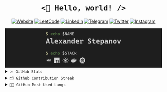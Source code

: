 <h1 align="center">
    <code><👋 Hello, world! /></code>
</h1>

<p align="center">
    <a href="https://willsem.ru"><img alt="Website" src="https://img.shields.io/badge/website-000000?style=for-the-badge&logo=About.me&logoColor=white" /></a>
    <a href="https://leetcode.com/Willsem/"><img alt="LeetCode" src="https://img.shields.io/badge/LeetCode-000000?style=for-the-badge&logo=LeetCode&logoColor=#d16c06" /></a>
    <a href="https://www.linkedin.com/in/willsem/"><img alt="LinkedIn" src="https://img.shields.io/badge/LinkedIn-0077B5?style=for-the-badge&logo=linkedin&logoColor=white" /></a>
    <a href="https://t.me/willsem"><img alt="Telegram" src="https://img.shields.io/badge/Telegram-2CA5E0?style=for-the-badge&logo=telegram&logoColor=white" /></a>
    <a href="https://twitter.com/willsem99"><img alt="Twitter" src="https://img.shields.io/badge/Twitter-1DA1F2?style=for-the-badge&logo=twitter&logoColor=white" /></a>
    <a href="https://www.instagram.com/willsem99/"><img alt="Instagram" src="https://img.shields.io/badge/Instagram-E4405F?style=for-the-badge&logo=instagram&logoColor=white" /></a>
</p>

<img alt="Willsem's info" src="img/info.svg" />

<details>
  <summary><code>📈 GitHub Stats</code></summary>

<br />
<img alt="Willsem's Github Stats" src="https://github-readme-stats.vercel.app/api?username=Willsem&show_icons=true&hide_border=false&title_color=fff&icon_color=79ff97&text_color=9f9f9f&bg_color=151515" />
</details>

<details>
  <summary><code>🗂 Github Contribution Streak</code></summary>

<br />
<a href="https://git.io/streak-stats"><img alt="Github Streak" src="https://github-readme-streak-stats.herokuapp.com/?user=Willsem&theme=gotham" /></a>
</details>

<details>
  <summary><code>👨‍💻 GitHub Most Used Langs</code></summary>

<br />
<img alt="Willsem's Github Langs" src="https://github-readme-stats-one-bice.vercel.app/api/top-langs/?username=Willsem&role=ORGANIZATION_MEMBER,OWNER,COLLABORATOR&hide_border=false&layout=compact&title_color=fff&icon_color=79ff97&text_color=9f9f9f&bg_color=151515&langs_count=8&hide=html,css,makefile,tex,jupyter%20notebook" />
</details>
